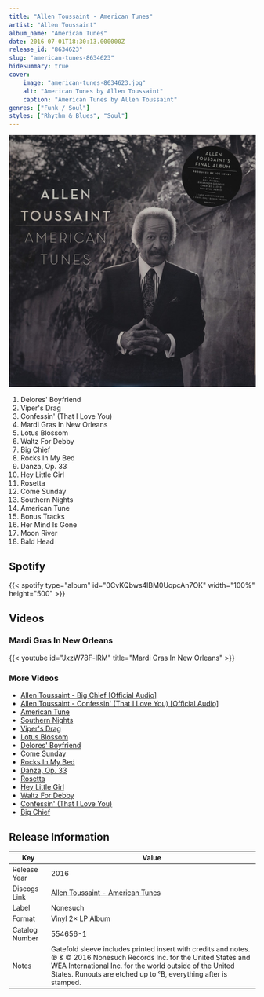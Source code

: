 ```yaml
---
title: "Allen Toussaint - American Tunes"
artist: "Allen Toussaint"
album_name: "American Tunes"
date: 2016-07-01T18:30:13.000000Z
release_id: "8634623"
slug: "american-tunes-8634623"
hideSummary: true
cover:
    image: "american-tunes-8634623.jpg"
    alt: "American Tunes by Allen Toussaint"
    caption: "American Tunes by Allen Toussaint"
genres: ["Funk / Soul"]
styles: ["Rhythm & Blues", "Soul"]
---
```


![American Tunes by Allen Toussaint](american-tunes-8634623.jpg)

<!-- section break -->

1. Delores' Boyfriend
2. Viper's Drag
3. Confessin' (That I Love You)
4. Mardi Gras In New Orleans
5. Lotus Blossom
6. Waltz For Debby
7. Big Chief
8. Rocks In My Bed
9. Danza, Op. 33
10. Hey Little Girl
11. Rosetta
12. Come Sunday
13. Southern Nights
14. American Tune
15. Bonus Tracks
16. Her Mind Is Gone
17. Moon River
18. Bald Head

<!-- section break -->


## Spotify
{{< spotify type="album" id="0CvKQbws4lBM0UopcAn7OK" width="100%" height="500" >}}



## Videos
### Mardi Gras In New Orleans
{{< youtube id="JxzW78F-lRM" title="Mardi Gras In New Orleans" >}}<br>

### More Videos

- [Allen Toussaint - Big Chief [Official Audio]](https://www.youtube.com/watch?v=NKhE8YNU4cQ)
- [Allen Toussaint - Confessin' (That I Love You) [Official Audio]](https://www.youtube.com/watch?v=kZ9W9X45B2s)
- [American Tune](https://www.youtube.com/watch?v=TNZ1RQqCjdc)
- [Southern Nights](https://www.youtube.com/watch?v=1E1LIXlMzWw)
- [Viper's Drag](https://www.youtube.com/watch?v=6-xSPorfyCE)
- [Lotus Blossom](https://www.youtube.com/watch?v=1gVWhGpZvJo)
- [Delores' Boyfriend](https://www.youtube.com/watch?v=EEptig6QMAE)
- [Come Sunday](https://www.youtube.com/watch?v=vvrPynE7Y-0)
- [Rocks In My Bed](https://www.youtube.com/watch?v=wpmh0L8UgRE)
- [Danza, Op. 33](https://www.youtube.com/watch?v=edcqdFkAz8c)
- [Rosetta](https://www.youtube.com/watch?v=1WHtjZF0P54)
- [Hey Little Girl](https://www.youtube.com/watch?v=UvqIYt2f3Zk)
- [Waltz For Debby](https://www.youtube.com/watch?v=WK0nwThV8dE)
- [Confessin' (That I Love You)](https://www.youtube.com/watch?v=VTvzPmI5hzo)
- [Big Chief](https://www.youtube.com/watch?v=5xOgbMlESMs)


## Release Information
|  Key           | Value                                                |
| ---------------| ---------------------------------------------------- |
| Release Year   | 2016                                   |
| Discogs Link   | [Allen Toussaint - American Tunes](https://www.discogs.com/release/8634623-Allen-Toussaint-American-Tunes) |
| Label          | Nonesuch |
| Format         | Vinyl 2× LP Album |
| Catalog Number | 554656-1 |
| Notes | Gatefold sleeve includes printed insert with credits and notes.   ℗ & ©  2016 Nonesuch Records Inc. for the United States and WEA International Inc. for the world outside of the United States.  Runouts are etched up to ᶜB, everything after is stamped.  |